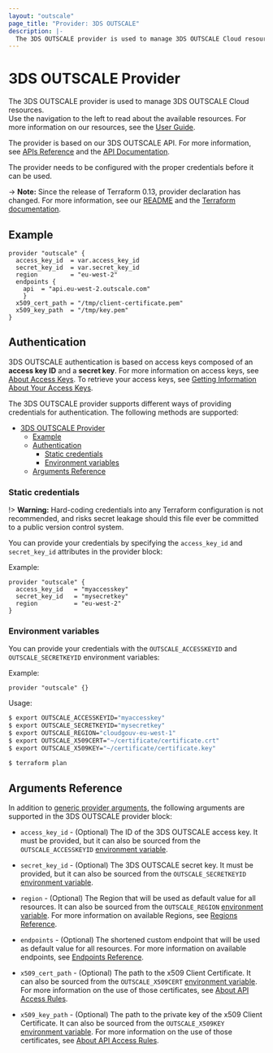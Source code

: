 ```yaml
---
layout: "outscale"
page_title: "Provider: 3DS OUTSCALE"
description: |-
  The 3DS OUTSCALE provider is used to manage 3DS OUTSCALE Cloud resources. The provider needs to be configured with the proper credentials before it can be used.
---
```


# 3DS OUTSCALE Provider

The 3DS OUTSCALE provider is used to manage 3DS OUTSCALE Cloud resources.  
Use the navigation to the left to read about the available resources. For more information on our resources, see the [User Guide](https://wiki.outscale.net/display/EN#).

The provider is based on our 3DS OUTSCALE API. For more information, see [APIs Reference](https://wiki.outscale.net/display/EN/3DS+OUTSCALE+APIs+Reference) and the [API Documentation](https://docs.outscale.com/api#3ds-outscale-api).  

The provider needs to be configured with the proper credentials before it can be used.  

-> **Note:** Since the release of Terraform 0.13, provider declaration has changed. For more information, see our [README](https://github.com/outscale-dev/terraform-provider-outscale#using-the-provider) and the [Terraform documentation](https://www.terraform.io/docs/configuration/provider-requirements.html).


## Example

```hcl
provider "outscale" {
  access_key_id  = var.access_key_id
  secret_key_id  = var.secret_key_id
  region         = "eu-west-2"
  endpoints {
    api  = "api.eu-west-2.outscale.com"
    }
  x509_cert_path = "/tmp/client-certificate.pem"
  x509_key_path  = "/tmp/key.pem"
}
```

## Authentication

3DS OUTSCALE authentication is based on access keys composed of an **access key ID** and a **secret key**.
For more information on access keys, see [About Access Keys](https://wiki.outscale.net/display/EN/About+Access+Keys).
To retrieve your access keys, see [Getting Information About Your Access Keys](https://wiki.outscale.net/display/EN/Getting+Information+About+Your+Access+Keys).

The 3DS OUTSCALE provider supports different ways of providing credentials for authentication. The following methods are supported:

- [3DS OUTSCALE Provider](#3ds-outscale-provider)
  - [Example](#example)
  - [Authentication](#authentication)
    - [Static credentials](#static-credentials)
    - [Environment variables](#environment-variables)
  - [Arguments Reference](#arguments-reference)

### Static credentials

!> **Warning:** Hard-coding credentials into any Terraform configuration is not recommended, and risks secret leakage should this file ever be committed to a public version control system.

You can provide your credentials by specifying the `access_key_id` and `secret_key_id` attributes in the provider block:

Example:

```hcl
provider "outscale" {
  access_key_id   = "myaccesskey"
  secret_key_id   = "mysecretkey"
  region          = "eu-west-2"
}
```

### Environment variables

You can provide your credentials with the `OUTSCALE_ACCESSKEYID` and `OUTSCALE_SECRETKEYID` environment variables:

Example:

```hcl
provider "outscale" {}
```

Usage:

```bash
$ export OUTSCALE_ACCESSKEYID="myaccesskey"
$ export OUTSCALE_SECRETKEYID="mysecretkey"
$ export OUTSCALE_REGION="cloudgouv-eu-west-1"
$ export OUTSCALE_X509CERT="~/certificate/certificate.crt"
$ export OUTSCALE_X509KEY="~/certificate/certificate.key"

$ terraform plan
```

## Arguments Reference

In addition to [generic provider arguments](https://www.terraform.io/docs/configuration/providers.html), the following arguments are supported in the 3DS OUTSCALE provider block:

* `access_key_id` - (Optional) The ID of the 3DS OUTSCALE access key. It must be provided, but it can also be sourced from the `OUTSCALE_ACCESSKEYID` [environment variable](#environment-variables).

* `secret_key_id` - (Optional) The 3DS OUTSCALE secret key. It must be provided, but it can also be sourced from the `OUTSCALE_SECRETKEYID` [environment variable](#environment-variables).

* `region` - (Optional) The Region that will be used as default value for all resources. It can also be sourced from the `OUTSCALE_REGION` [environment variable](#environment-variables). For more information on available Regions, see [Regions Reference](https://wiki.outscale.net/display/EN/Regions%2C+Endpoints+and+Availability+Zones+Reference).

* `endpoints` - (Optional) The shortened custom endpoint that will be used as default value for all resources. For more information on available endpoints, see [Endpoints Reference](https://wiki.outscale.net/display/EN/Regions%2C+Endpoints+and+Availability+Zones+Reference).

* `x509_cert_path` - (Optional) The path to the x509 Client Certificate. It can also be sourced from the `OUTSCALE_X509CERT` [environment variable](#environment-variables). For more information on the use of those certificates, see [About API Access Rules](https://wiki.outscale.net/display/EN/About+API+Access+Rules).

* `x509_key_path` - (Optional) The path to the private key of the x509 Client Certificate. It can also be sourced from the `OUTSCALE_X509KEY` [environment variable](#environment-variables). For more information on the use of those certificates, see [About API Access Rules](https://wiki.outscale.net/display/EN/About+API+Access+Rules).